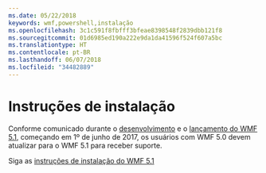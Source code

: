```yaml
---
ms.date: 05/22/2018
keywords: wmf,powershell,instalação
ms.openlocfilehash: 3c1c591f8fbfff3bfeae8398548f2839dbb121f8
ms.sourcegitcommit: 01d6985ed190a222e9da1da41596f524f607a5bc
ms.translationtype: HT
ms.contentlocale: pt-BR
ms.lasthandoff: 06/07/2018
ms.locfileid: "34482889"
---
```

# <a name="installation-instructions"></a>Instruções de instalação

Conforme comunicado durante o [desenvolvimento](https://blogs.msdn.microsoft.com/powershell/2016/04/06/windows-management-framework-5-0-updates-and-wmf-5-1/) e o [lançamento do WMF 5.1](https://blogs.msdn.microsoft.com/powershell/2017/03/28/windows-management-framework-wmf-5-1-now-in-microsoft-update-catalog/), começando em 1º de junho de 2017, os usuários com WMF 5.0 devem atualizar para o WMF 5.1 para receber suporte.

Siga as [instruções de instalação do WMF 5.1](..\5.1\install-configure.md) 
